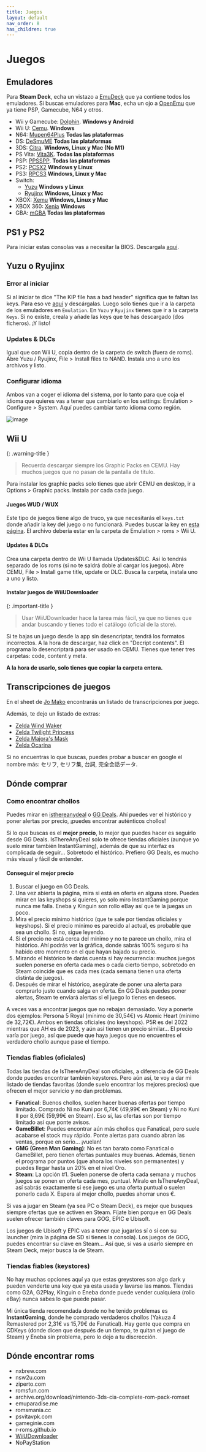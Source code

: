 ```yaml
---
title: Juegos
layout: default
nav_order: 8
has_children: true
---
```


# Juegos

## Emuladores

Para **Steam Deck**, echa un vistazo a [EmuDeck](https://www.emudeck.com/) que ya contiene todos los emuladores. Si buscas emuladores para **Mac**, echa un ojo a [OpenEmu](https://openemu.org/) que ya tiene PSP, Gamecube, N64 y otros.

- Wii y Gamecube: [Dolphin](https://es.dolphin-emu.org/download/). **Windows y Android**
- Wii U: [Cemu](https://cemu.info/). **Windows**
- N64: [Mupen64Plus](https://mupen64plus.org/) **Todas las plataformas**
- DS: [DeSmuME](https://desmume.org/) **Todas las plataformas**
- 3DS: [Citra](https://citra-emu.org/). **Windows, Linux y Mac (No M1)**
- PS Vita: [Vita3K](https://vita3k.org/). **Todas las plataformas**
- PSP: [PPSSPP](https://www.ppsspp.org/). **Todas las plataformas**
- PS2: [PCSX2](https://pcsx2.net/) **Windows y Linux**
- PS3: [RPCS3](https://rpcs3.net/) **Windows, Linux y Mac**
- Switch:
  - [Yuzu](https://yuzu-emu.org/) **Windows y Linux**
  - [Ryujinx](https://ryujinx.org/) **Windows, Linux y Mac**
- XBOX: [Xemu](https://xemu.app/) **Windows, Linux y Mac**
- XBOX 360: [Xenia](https://xenia.jp/) **Windows**
- GBA: [mGBA](https://mgba.io/) **Todas las plataformas**

## PS1 y PS2

Para iniciar estas consolas vas a necesitar la BIOS. Descargala [aquí](https://www.retrostic.com/bios).

## Yuzu o Ryujinx

### Error al iniciar

Si al iniciar te dice "The KIP file has a bad header" significa que te faltan las keys. Para eso ve [aquí](https://theprodkeys.com/) y descárgalas. Luego solo tienes que ir a la carpeta de los emuladores en `Emulation`. En `Yuzu` y `Ryujinx` tienes que ir a la carpeta `Keys`. Si no existe, creala y añade las keys que te has descargado (dos ficheros). ¡Y listo!

### Updates & DLCs

Igual que con Wii U, copia dentro de la carpeta de switch (fuera de roms). Abre Yuzu / Ryujinx, File > Install files to NAND. Instala uno a uno los archivos y listo.

### Configurar idioma

Ambos van a coger el idioma del sistema, por lo tanto para que coja el idioma que quieres vas a tener que cambiarlo en los settings: Emulation > Configure > System. Aquí puedes cambiar tanto idioma como región.

![image](https://user-images.githubusercontent.com/8403754/169679911-28a30afa-eedd-43eb-8d56-0014562f6bad.png)

## Wii U

{: .warning-title }
> Recuerda descargar siempre los Graphic Packs en CEMU. Hay muchos juegos que no pasan de la pantalla de título.

Para instalar los graphic packs solo tienes que abrir CEMU en desktop, ir a Options > Graphic packs. Instala por cada cada juego.

#### Juegos WUD / WUX

Este tipo de juegos tiene algo de truco, ya que necesitarás el `keys.txt` donde añadir la key del juego o no funcionará. Puedes buscar la key en [esta página](https://www.wiiuemulator.com/JPN-Game-Key-Database.htm). El archivo debería estar en la carpeta de Emulation > roms > Wii U.

#### Updates & DLCs

Crea una carpeta dentro de Wii U llamada Updates&DLC. Así lo tendrás separado de los roms (si no te saldrá doble al cargar los juegos). Abre CEMU, File > Install game title, update or DLC. Busca la carpeta, instala uno a uno y listo.

#### Instalar juegos de WiiUDownloader

{: .important-title }
> Usar WiiUDownloader hace la tarea más fácil, ya que no tienes que andar buscando y tienes todo el catálogo (oficial de la store).

Si te bajas un juego desde la app sin desencriptar, tendrá los formatos incorrectos. A la hora de descargar, haz click en "Decript contents". El programa lo desencriptará para ser usado en CEMU. Tienes que tener tres carpetas: code, content y meta.

**A la hora de usarlo, solo tienes que copiar la carpeta entera.**

## Transcripciones de juegos

En el sheet de [Jo Mako](https://docs.google.com/spreadsheets/d/1ukDIWSkh_xvpppPbgs1nUR2kaEwFaWlsJgZUlb9LuTs/edit#gid=0) encontrarás un listado de transcripciones por juego.

Además, te dejo un listado de extras:

- [Zelda Wind Waker](https://www.zeldalegends.net/view/emulation/dumps/tww/tww_JAP.html)
- [Zelda Twilight Princess](https://www.zeldalegends.net/view/emulation/dumps/tp/Japan/TP_Japanese.html)
- [Zelda Majora's Mask](http://www.zeldalegends.net/files/emulation/dumps/zelda6/japan/z6dump(jp).html)
- [Zelda Ocarina](http://www.zeldalegends.net/view/emulation/dumps/zelda64/japan/z64dump(jp).html)

Si no encuentras lo que buscas, puedes probar a buscar en google el nombre más: セリフ, セリフ集, 台詞, 完全会話データ.

## Dónde comprar

### Como encontrar chollos

Puedes mirar en [isthereanydeal](https://isthereanydeal.com/) o [GG Deals](https://gg.deals/). Ahí puedes ver el histórico y poner alertas por precio, ¡puedes encontrar auténticos chollos!

Si lo que buscas es el **mejor precio**, lo mejor que puedes hacer es seguirlo desde GG Deals. IsThereAnyDeal solo te ofrece tiendas oficiales (aunque yo suelo mirar también InstantGaming), además de que su interfaz es complicada de seguir… Sobretodo el histórico. Prefiero GG Deals, es mucho más visual y fácil de entender.

#### Conseguir el mejor precio

1. Buscar el juego en GG Deals.
2. Una vez abierta la página, mira si está en oferta en alguna store. Puedes mirar en las keyshops si quieres, yo solo miro InstantGaming porque nunca me falla. Eneba y Kinguin son rollo eBay así que te la juegas un poco.
3. Mira el precio mínimo histórico (que te sale por tiendas oficiales y keyshops). Si el precio mínimo es parecido al actual, es probable que sea un chollo. Si no, sigue leyendo.
4. Si el precio no está cerca del mínimo y no te parece un chollo, mira el histórico. Ahí podrás ver la gráfica, donde sabrás 100% seguro si ha habido otro momento en el que hayan bajado su precio.
5. Mirando el histórico te darás cuenta si hay recurrencia: muchos juegos suelen ponerse en oferta cada mes o cada cierto tiempo, sobretodo en Steam coincide que es cada mes (cada semana tienen una oferta distinta de juegos).
6. Después de mirar el histórico, asegúrate de poner una alerta para comprarlo justo cuando salga en oferta. En GG Deals puedes poner alertas, Steam te enviará alertas si el juego lo tienes en deseos.

A veces vas a encontrar juegos que no rebajan demasiado. Voy a ponerte dos ejemplos: Persona 5 Royal (mínimo de 30,54€) vs Atomic Heart (mínimo de 32,72€). Ambos en tiendas oficiales (no keyshops). P5R es del 2022 mientras que AH es de 2023, y aún así tienen un precio similar… El precio varía por juego, así que puede que haya juegos que no encuentres el verdadero chollo aunque pase el tiempo.

### Tiendas fiables (oficiales)

Todas las tiendas de IsThereAnyDeal son oficiales, a diferencia de GG Deals donde puedes encontrar también keystores. Pero aún así, te voy a dar mi listado de tiendas favoritas (donde suelo encontrar los mejores precios) que ofrecen el mejor servicio y no dan problemas.

- **Fanatical**: Buenos chollos, suelen hacer buenas ofertas por tiempo limitado. Comprado Ni no Kuni por 6,74€ (49,99€ en Steam) y Ni no Kuni II por 8,69€ (59,99€ en Steam). Eso sí, las ofertas son por tiempo limitado así que ponte avisos.
- **GameBillet**: Puedes encontrar aún más chollos que Fanatical, pero suele acabarse el stock muy rápido. Ponte alertas para cuando abran las ventas, porque en serio… ¡vuelan!
- **GMG (Green Man Gaming)**: No es tan barato como Fanatical o GameBillet, pero tienen ofertas puntuales muy buenas. Además, tienen el programa por puntos (que ahora los niveles son permanentes) y puedes llegar hasta un 20% en el nivel Oro.
- **Steam**: La opción #1. Suelen ponerse de oferta cada semana y muchos juegos se ponen en oferta cada mes, puntual. Míralo en IsThereAnyDeal, así sabrás exactamente si ese juego es una oferta puntual o suelen ponerlo cada X. Espera al mejor chollo, puedes ahorrar unos €.

Si vas a jugar en Steam (ya sea PC o Steam Deck), es mejor que busques siempre ofertas que se activen en Steam. Fíjate bien porque en GG Deals suelen ofrecer también claves para GOG, EPIC e Ubisoft.

Los juegos de Ubisoft y EPIC vas a tener que jugarlos sí o sí con su launcher (mira la página de SD si tienes la consola). Los juegos de GOG, puedes encontrar su clave en Steam… Así que, si vas a usarlo siempre en Steam Deck, mejor busca la de Steam.

### Tiendas fiables (keystores)

No hay muchas opciones aquí ya que estas greystores son algo dark y pueden venderte una key que ya esta usada y lavarse las manos. Tiendas como G2A, G2Play, Kinguin o Eneba donde puede vender cualquiera (rollo eBay) nunca sabes lo que puede pasar.

Mi única tienda recomendada donde no he tenido problemas es **InstantGaming**, donde he comprado verdaderos chollos (Yakuza 4 Remastered por 2,31€ vs 15,79€ de Fanatical). Hay gente que compra en CDKeys (donde dicen que después de un tiempo, te quitan el juego de Steam) y Eneba sin problema, pero lo dejo a tu discrección.

## Dónde encontrar roms

- nxbrew.com
- nsw2u.com
- ziperto.com
- romsfun.com
- archive.org/download/nintendo-3ds-cia-complete-rom-pack-romset
- emuparadise.me
- romsmania.cc
- psvitavpk.com
- gameginie.com
- r-roms.github.io
- [WiiUDownloader](https://github.com/Xpl0itU/WiiUDownloader/tree/v2.19)
- NoPayStation